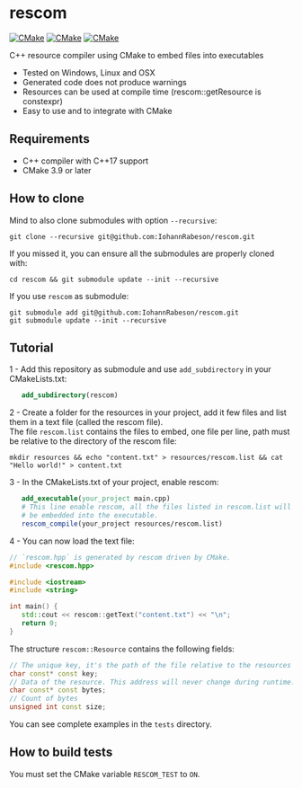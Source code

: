 # rescom 
[![CMake](https://github.com/IohannRabeson/rescom/actions/workflows/linux.yml/badge.svg)](https://github.com/IohannRabeson/rescom/actions/workflows/linux.yml)
[![CMake](https://github.com/IohannRabeson/rescom/actions/workflows/macos.yml/badge.svg)](https://github.com/IohannRabeson/rescom/actions/workflows/macos.yml)
[![CMake](https://github.com/IohannRabeson/rescom/actions/workflows/windows.yml/badge.svg)](https://github.com/IohannRabeson/rescom/actions/workflows/windows.yml)

C++ resource compiler using CMake to embed files into executables

 - Tested on Windows, Linux and OSX
 - Generated code does not produce warnings
 - Resources can be used at compile time (rescom::getResource is constexpr)
 - Easy to use and to integrate with CMake

## Requirements
 - C++ compiler with C++17 support
 - CMake 3.9 or later

## How to clone
Mind to also clone submodules with option `--recursive`:
```shell
git clone --recursive git@github.com:IohannRabeson/rescom.git
```
If you missed it, you can ensure all the submodules are properly cloned with:
```shell
cd rescom && git submodule update --init --recursive
```
If you use `rescom` as submodule:
```shell
git submodule add git@github.com:IohannRabeson/rescom.git
git submodule update --init --recursive
```

## Tutorial

 1 - Add this repository as submodule and use `add_subdirectory` in your CMakeLists.txt:
 ```cmake
    add_subdirectory(rescom)
```
 2 - Create a folder for the resources in your project, add it few files and list them in a text file (called the rescom file).  
The file `rescom.list` contains the files to embed, one file per line, path must be relative to
the directory of the rescom file:  
 ```shell
mkdir resources && echo "content.txt" > resources/rescom.list && cat "Hello world!" > content.txt
```
 3 - In the CMakeLists.txt of your project, enable rescom:
 ```cmake
    add_executable(your_project main.cpp)
    # This line enable rescom, all the files listed in rescom.list will
    # be embedded into the executable.
    rescom_compile(your_project resources/rescom.list)
```
 4 - You can now load the text file:
 ```c++
// `rescom.hpp` is generated by rescom driven by CMake.
#include <rescom.hpp>  

#include <iostream>
#include <string>

int main() {
    std::cout << rescom::getText("content.txt") << "\n";
    return 0;
}
 ```

The structure `rescom::Resource` contains the following fields: 
```c++
// The unique key, it's the path of the file relative to the resources file list
char const* const key;
// Data of the resource. This address will never change during runtime.
char const* const bytes;
// Count of bytes
unsigned int const size;
```

You can see complete examples in the `tests` directory.

## How to build tests
You must set the CMake variable `RESCOM_TEST` to `ON`.

